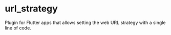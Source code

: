 # url_strategy
Plugin for Flutter apps that allows setting the web URL strategy with a single line of code.
